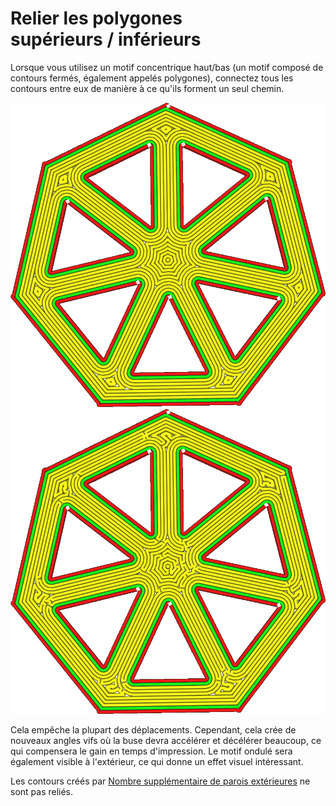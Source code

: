 Relier les polygones supérieurs / inférieurs
===

Lorsque vous utilisez un motif concentrique haut/bas (un motif composé de contours fermés, également appelés polygones), connectez tous les contours entre eux de manière à ce qu'ils forment un seul chemin.

![Modèle concentrique naïf](../../../articles/images/connect_skin_polygons_original.png)
![Tous les contours sont connectés pour former une courbe](../../../articles/images/connect_skin_polygons_enabled.png)

Cela empêche la plupart des déplacements. Cependant, cela crée de nouveaux angles vifs où la buse devra accélérer et décélérer beaucoup, ce qui compensera le gain en temps d'impression. Le motif ondulé sera également visible à l'extérieur, ce qui donne un effet visuel intéressant.

Les contours créés par [Nombre supplémentaire de parois extérieures](./skin_outline_count.md) ne sont pas reliés.

